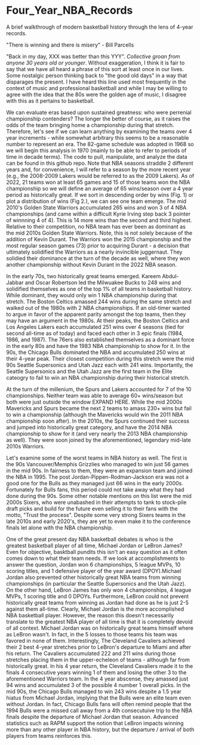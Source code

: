# Four_Year_NBA_Records

A brief walkthrough of modern basketball history through the lens of 4-year records. 

"There is winning and there is misery" - Bill Parcells

"Back in my day, XXX was better than this YYY". *Collective groan from anyone 30 years old or younger*. Without exaggeration, I think it is fair to say that we have all heard a phrase of this sort at least once in our lives. Some nostalgic person thinking back to "the good old days" in a way that disparages the present. I have heard this line used most frequently in the context of music and professional basketball and while I may be willing to agree with the idea that the 80s were the golden age of music, I disagree with this as it pertains to basketball.

We can evaluate eras based upon sustained greatness: who were perrenial championship contenders? The longer the better of course, as it raises the odds of the team bringing home a championship during that stretch. Therefore, let's see if we can learn anything by examining the teams over 4 year increments - while somewhat arbitrary this seems to be a reasonable number to represent an era. The 82-game schedule was adopted in 1968 so we will begin this analysis in 1970 (mainly to be able to refer to periods of time in decade terms). The code to pull, manipulate, and analyze the data can be found in this github repo. Note that NBA seasons straddle 2 different years and, for convenience, I will refer to a season by the more recent year (e.g., the 2008-2009 Lakers would be referred to as the 2009 Lakers). As of 2022, 21 teams won at least 65 games and 15 of those teams won the NBA championship so we will define an average of 65 wins/season over a 4 year period as historically great. If we sort in descending order by wins (Fig. 1) or plot a distribution of wins (Fig 2.), we can see one team emerge. The mid 2010's Golden State Warriors accumulated 265 wins and won 3 of 4 NBA championships (and came within a difficult Kyrie Irving step back 3 pointer of winnning 4 of 4). This is 14 more wins than the second and third highest. Relative to their competition, no NBA team has ever been as dominant as the mid 2010s Golden State Warriors. Note, this is not solely because of the addition of Kevin Durant. The Warriors won the 2015 championship and the most regular season games (73) prior to acquiring Durant - a decision that ultimately solidified the Warriors as a nearly invincible juggernaut. They solidied their dominance at the turn of the decade as well, where they won another championship without Kevin Durant in the 2022 NBA season. 

In the early 70s, two historically great teams emerged. Kareem Abdul-Jabbar and Oscar Robertson led the Milwuakee Bucks to 248 wins and solidified themselves as one of the top 1% of all teams in basketball history. While dominant, they would only win 1 NBA championship during that stretch. The Boston Celtics amassed 244 wins during the same stretch and walked out of the 1980s with 2 NBA championships. If an old-timer wanted to argue in favor of the apparent parity amongst the top teams, then they may have an argument in the 1980s. At their peaks, the Boston Celtics and Los Angeles Lakers each accumulated 251 wins over 4 seasons (tied for second all-time as of today) and faced each other in 3 epic finals (1984, 1986, and 1987). The 76ers also established themselves as a dominant force in the early 80s and have the 1983 NBA championship to show for it. In the 90s, the Chicago Bulls dominated the NBA and accumulated 250 wins at their 4-year peak. Their closest competition during this stretch were the mid 90s Seattle Supersonics and Utah Jazz each with 241 wins. Importantly, the Seattle Supersonics and the Utah Jazz are the first team in the Elite cateogry to fail to win an NBA championship during their historical stretch. 

At the turn of the millenium, the Spurs and Lakers accounted for 7 of the 10 championships. Neither team was able to average 60+ wins/season but both were just outside the window EXPAND HERE. While the mid 2000s Mavericks and Spurs became the next 2 teams to amass 230+ wins but fail to win a championship (although the Mavericks would win the 2011 NBA championship soon after). In the 2010s, the Spurs continued their success and jumped into historically great category, and have the 2014 NBA championship to show for it (and very nearly the 2013 NBA championship as well). They were soon joined by the aforementioned, legendary mid-late 2010s Warriors. 

Let's examine some of the worst teams in NBA history as well. The first is the 90s Vancouver/Memphis Grizzlies who managed to win just 56 games in the mid 90s. In fairness to them, they were an expansion team and joined the NBA in 1995. The post Jordan-Pippen-Rodman-Jackson era was not a good one for the Bulls as they managed just 66 wins in the early 2000s. Fortunately for Bulls fans, this period could not take away what they had done during the 90s. Some other notable mentions on this list were the mid 2000s Sixers, who were unabashed in their attempts to tank to stock-pile draft picks and build for the future even selling it to their fans with the motto, "Trust the process". Despite some very strong Sixers teams in the late 2010s and early 2020's, they are yet to even make it to the conference finals let alone with the NBA championship. 

One of the great present day NBA basketball debates is whoo is the greatest basketball player of all time, Michael Jordan or LeBron James? Even for objective, basktball pundits this isn't an easy question as it often comes down to what their team needs. If we look at accomplishments to answer the question, Jordan won 6 championships, 5 league MVPs, 10 scoring titles, and 1 defensive player of the year award (DPOY).Michael Jordan also prevented other historically great NBA teams from winning championships (in particular the Seattle Supersonics and the Utah Jazz). On the other hand, LeBron James has only won 4 championships, 4 league MVPs, 1 scoring title and 0 DPOYs. Furthermore, LeBron could not prevent historically great teams from winning as Jordan had done as he is just 2-5 against them all-time. Clearly, Michael Jordan is the more accomplished NBA basketball player. However, the reason this doesn't necessarily translate to the greatest NBA player of all time is that it is completely devoid of all context. Michael Jordan was on historically great teams himself where as LeBron wasn't. In fact, in the 5 losses to those teams his team was favored in none of them. Interestingly, The Cleveland Cavaliers achieved their 2 best 4-year stretches prior to LeBron's departure to Miami and after his return. The Cavaliers accumulated 222 and 211 wins during those stretches placing them in the upper-echeleon of teams - although far from historically great. In his 4 year return, the Cleveland Cavaliers made it to the finals 4 consecutive years winning 1 of them and losing the other 3 to the aforementioned Warriors team. In the 4 year abscense, they amassed just 94 wins and accumulated 3 of the possible 4 number 1 overall picks. In the mid 90s, the Chicago Bulls managed to win 243 wins despite a 1.5 year hiatus from Michael Jordan, implying that the Bulls were an elite team even without Jordan. In fact, Chicago Bulls fans will often remind people that the 1994 Bulls were a missed call away from a 4th consecutuive trip to the NBA finals despite the departure of Michael Jordan that season.  Advanced statistics such as RAPM support the notion that LeBron impacts winning more than any other player in NBA history, but the departure / arrival of both players from teams reinforces this. 


